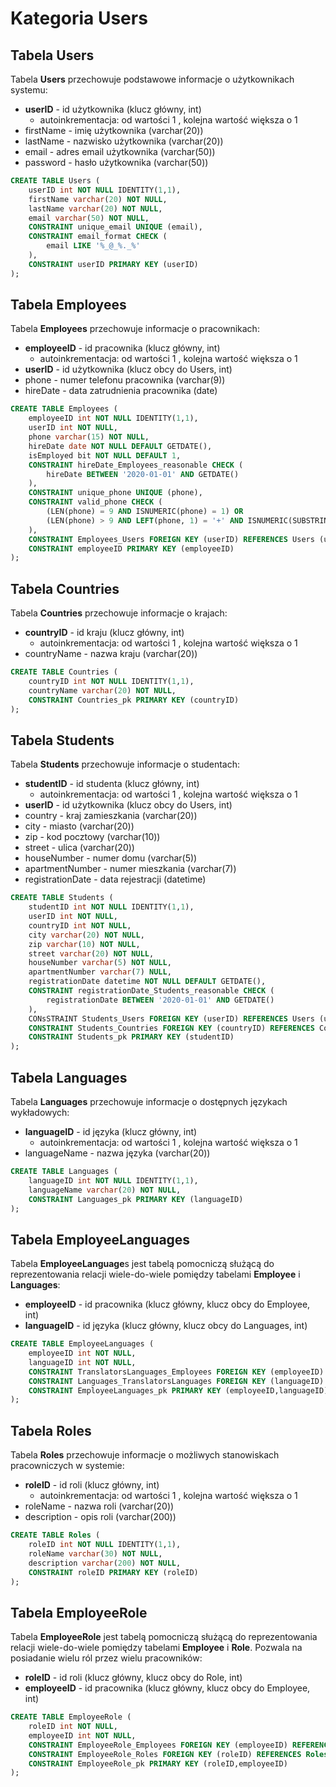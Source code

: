 # Kategoria Users

## Tabela Users

Tabela **Users** przechowuje podstawowe informacje o użytkownikach systemu:

- **userID** - id użytkownika (klucz główny, int)
  - autoinkrementacja: od wartości 1 , kolejna wartość większa o 1
- firstName - imię użytkownika (varchar(20))
- lastName - nazwisko użytkownika (varchar(20))
- email - adres email użytkownika (varchar(50))
- password - hasło użytkownika (varchar(50))

```sql
CREATE TABLE Users (
    userID int NOT NULL IDENTITY(1,1),
    firstName varchar(20) NOT NULL,
    lastName varchar(20) NOT NULL,
    email varchar(50) NOT NULL,
    CONSTRAINT unique_email UNIQUE (email),
    CONSTRAINT email_format CHECK (
        email LIKE '%_@_%._%'
    ),
    CONSTRAINT userID PRIMARY KEY (userID)
);
```

## Tabela Employees

Tabela **Employees** przechowuje informacje o pracownikach:

- **employeeID** - id pracownika (klucz główny, int)
  - autoinkrementacja: od wartości 1 , kolejna wartość większa o 1
- **userID** - id użytkownika (klucz obcy do Users, int)
- phone - numer telefonu pracownika (varchar(9))
- hireDate - data zatrudnienia pracownika (date)

```sql
CREATE TABLE Employees (
    employeeID int NOT NULL IDENTITY(1,1),
    userID int NOT NULL,
    phone varchar(15) NOT NULL,
    hireDate date NOT NULL DEFAULT GETDATE(),
    isEmployed bit NOT NULL DEFAULT 1,
    CONSTRAINT hireDate_Employees_reasonable CHECK (
        hireDate BETWEEN '2020-01-01' AND GETDATE()
    ),
    CONSTRAINT unique_phone UNIQUE (phone),
    CONSTRAINT valid_phone CHECK (
        (LEN(phone) = 9 AND ISNUMERIC(phone) = 1) OR
        (LEN(phone) > 9 AND LEFT(phone, 1) = '+' AND ISNUMERIC(SUBSTRING(phone, 2, LEN(phone))) = 1)
    ),
    CONSTRAINT Employees_Users FOREIGN KEY (userID) REFERENCES Users (userID),
    CONSTRAINT employeeID PRIMARY KEY (employeeID)
);
```

## Tabela Countries

Tabela **Countries** przechowuje informacje o krajach:

- **countryID** - id kraju (klucz główny, int)
  - autoinkrementacja: od wartości 1 , kolejna wartość większa o 1
- countryName - nazwa kraju (varchar(20))

```sql
CREATE TABLE Countries (
    countryID int NOT NULL IDENTITY(1,1),
    countryName varchar(20) NOT NULL,
    CONSTRAINT Countries_pk PRIMARY KEY (countryID)
);
```

## Tabela Students

Tabela **Students** przechowuje informacje o studentach:

- **studentID** - id studenta (klucz główny, int)
  - autoinkrementacja: od wartości 1 , kolejna wartość większa o 1
- **userID** - id użytkownika (klucz obcy do Users, int)
- country - kraj zamieszkania (varchar(20))
- city - miasto (varchar(20))
- zip - kod pocztowy (varchar(10))
- street - ulica (varchar(20))
- houseNumber - numer domu (varchar(5))
- apartmentNumber - numer mieszkania (varchar(7))
- registrationDate - data rejestracji (datetime)

```sql
CREATE TABLE Students (
    studentID int NOT NULL IDENTITY(1,1),
    userID int NOT NULL,
    countryID int NOT NULL,
    city varchar(20) NOT NULL,
    zip varchar(10) NOT NULL,
    street varchar(20) NOT NULL,
    houseNumber varchar(5) NOT NULL,
    apartmentNumber varchar(7) NULL,
    registrationDate datetime NOT NULL DEFAULT GETDATE(),
    CONSTRAINT registrationDate_Students_reasonable CHECK (
        registrationDate BETWEEN '2020-01-01' AND GETDATE()
    ),
    CONsSTRAINT Students_Users FOREIGN KEY (userID) REFERENCES Users (userID),
    CONSTRAINT Students_Countries FOREIGN KEY (countryID) REFERENCES Countries (CountryID),
    CONSTRAINT Students_pk PRIMARY KEY (studentID)
);
```

## Tabela Languages

Tabela **Languages** przechowuje informacje o dostępnych językach wykładowych:

- **languageID** - id języka (klucz główny, int)
  - autoinkrementacja: od wartości 1 , kolejna wartość większa o 1
- languageName - nazwa języka (varchar(20))

```sql
CREATE TABLE Languages (
    languageID int NOT NULL IDENTITY(1,1),
    languageName varchar(20) NOT NULL,
    CONSTRAINT Languages_pk PRIMARY KEY (languageID)
);
```

## Tabela EmployeeLanguages

Tabela **EmployeeLanguage**s jest tabelą pomocniczą służącą do reprezentowania relacji wiele-do-wiele pomiędzy tabelami **Employee** i **Languages**:

- **employeeID** - id pracownika (klucz główny, klucz obcy do Employee, int)
- **languageID** - id języka (klucz główny, klucz obcy do Languages, int)

```sql
CREATE TABLE EmployeeLanguages (
    employeeID int NOT NULL,
    languageID int NOT NULL,
    CONSTRAINT TranslatorsLanguages_Employees FOREIGN KEY (employeeID) REFERENCES Employees (employeeID),
    CONSTRAINT Languages_TranslatorsLanguages FOREIGN KEY (languageID) REFERENCES Languages (languageID),
    CONSTRAINT EmployeeLanguages_pk PRIMARY KEY (employeeID,languageID)
);
```

## Tabela Roles

Tabela **Roles** przechowuje informacje o możliwych stanowiskach pracowniczych w systemie:

- **roleID** - id roli (klucz główny, int)
  - autoinkrementacja: od wartości 1 , kolejna wartość większa o 1
- roleName - nazwa roli (varchar(20))
- description - opis roli (varchar(200))

```sql
CREATE TABLE Roles (
    roleID int NOT NULL IDENTITY(1,1),
    roleName varchar(30) NOT NULL,
    description varchar(200) NOT NULL,
    CONSTRAINT roleID PRIMARY KEY (roleID)
);
```

## Tabela EmployeeRole

Tabela **EmployeeRole** jest tabelą pomocniczą służącą do reprezentowania relacji wiele-do-wiele pomiędzy tabelami **Employee** i **Role**. Pozwala na posiadanie wielu ról przez wielu pracowników:

- **roleID** - id roli (klucz główny, klucz obcy do Role, int)
- **employeeID** - id pracownika (klucz główny, klucz obcy do Employee, int)

```sql
CREATE TABLE EmployeeRole (
    roleID int NOT NULL,
    employeeID int NOT NULL,
    CONSTRAINT EmployeeRole_Employees FOREIGN KEY (employeeID) REFERENCES Employees (employeeID),
    CONSTRAINT EmployeeRole_Roles FOREIGN KEY (roleID) REFERENCES Roles (roleID),
    CONSTRAINT EmployeeRole_pk PRIMARY KEY (roleID,employeeID)
);
```
